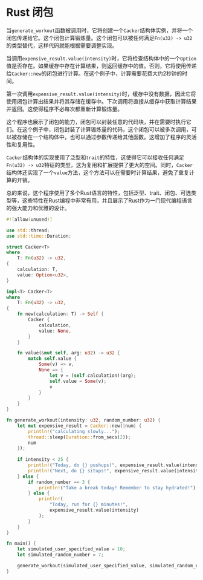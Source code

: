 # Rust 闭包

当`generate_workout`函数被调用时，它将创建一个`Cacker`结构体实例，并将一个闭包传递给它。这个闭包计算锻炼量。这个闭包可以被任何满足`Fn(u32) -> u32`的类型替代，这样代码就能根据需要调整实现。

当调用`expensive_result.value(intensity)`时，它将检查结构体中的一个`Option`值是否存在。如果缓存中存在计算结果，则返回缓存中的值。否则，它将使用传递给`Cacker::new`的闭包进行计算。在这个例子中，计算需要花费大约2秒钟的时间。

第一次调用`expensive_result.value(intensity)`时，缓存中没有数据，因此它将使用闭包计算出结果并将其存储在缓存中。下次调用将直接从缓存中获取计算结果并返回。这使得程序不必每次都重新计算锻炼量。

这个程序也展示了闭包的能力，闭包可以封装任意的代码块，并在需要时执行它们。在这个例子中，闭包封装了计算锻炼量的代码，这个闭包可以被多次调用，可以被存储在一个结构体中，也可以通过参数传递给其他函数。这增加了程序的灵活性和复用性。

`Cacker`结构体的实现使用了泛型和`trait`的特性，这使得它可以接收任何满足`Fn(u32) -> u32`特征的类型，这为复用和扩展提供了更大的空间。同时，`Cacker`结构体还实现了一个`value`方法，这个方法可以在需要时计算结果，避免了重复计算的开销。

总的来说，这个程序使用了多个Rust语言的特性，包括泛型、trait、闭包、可选类型等，这些特性在Rust编程中非常有用，并且展示了Rust作为一门现代编程语言的强大能力和优雅的设计。

```rust
#![allow(unused)]

use std::thread;
use std::time::Duration;

struct Cacker<T>
where
    T: Fn(u32) -> u32,
{
    calculation: T,
    value: Option<u32>,
}

impl<T> Cacker<T>
where
    T: Fn(u32) -> u32,
{
    fn new(calculation: T) -> Self {
        Cacker {
            calculation,
            value: None,
        }
    }

    fn value(&mut self, arg: u32) -> u32 {
        match self.value {
            Some(v) => v,
            None => {
                let v = (self.calculation)(arg);
                self.value = Some(v);
                v
            }
        }
    }
}

fn generate_workout(intensity: u32, random_number: u32) {
    let mut expensive_result = Cacker::new(|num| {
        println!("calculating slowly...");
        thread::sleep(Duration::from_secs(2));
        num
    });
    
    if intensity < 25 {
        println!("Today, do {} pushups!", expensive_result.value(intensity));
        println!("Next, do {} situps!", expensive_result.value(intensity));
    } else {
        if random_number == 3 {
            println!("Take a break today! Remember to stay hydrated!");
        } else {
            println!(
                "Today, run for {} minutes!",
                expensive_result.value(intensity)
            );
        }
    }
}

fn main() {
    let simulated_user_specified_value = 10;
    let simulated_random_number = 7;

    generate_workout(simulated_user_specified_value, simulated_random_number);
}
```
